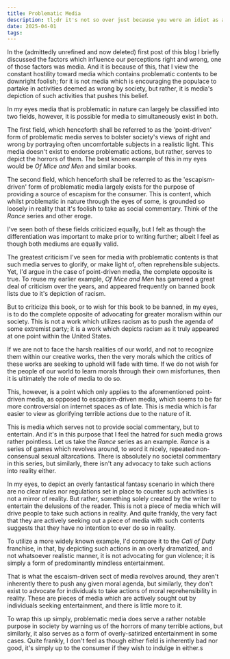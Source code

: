 ```yaml
---
title: Problematic Media
description: tl;dr it's not so over just because you were an idiot as a 12 year old.
date: 2025-04-01
tags: 
---
```


In the (admittedly unrefined and now deleted) first post of this blog I briefly discussed the factors which influence our perceptions right and wrong, one of those factors was media. And it is because of this, that I view the constant hostility toward media which contains problematic contents to be downright foolish; for it is not media which is encouraging the populace to partake in activities deemed as wrong by society, but rather, it is media's depiction of such activities that pushes this belief.

In my eyes media that is problematic in nature can largely be classified into two fields, however, it is possible for media to simultaneously exist in both. 

The first field, which henceforth shall be referred to as the 'point-driven' form of problematic media serves to bolster society's views of right and wrong by portraying often uncomfortable subjects in a realistic light. This media doesn't exist to endorse problematic actions, but rather, serves to depict the horrors of them. The best known example of this in my eyes would be *Of Mice and Men* and similar books.

The second field, which henceforth shall be referred to as the 'escapism-driven' form of problematic media largely exists for the purpose of providing a source of escapism for the consumer. This is content, which whilst problematic in nature through the eyes of some, is grounded so loosely in reality that it's foolish to take as social commentary. Think of the *Rance* series and other eroge. 

I've seen both of these fields criticized equally, but I felt as though the differentiation was important to make prior to writing further; albeit I feel as though both mediums are equally valid.

The greatest criticism I've seen for media with problematic contents is that such media serves to glorify, or make light of, often reprehensible subjects. Yet, I'd argue in the case of point-driven media, the complete opposite is true. To reuse my earlier example, *Of Mice and Men* has garnered a great deal of criticism over the years, and appeared frequently on banned book lists due to it's depiction of racism.

But to criticize this book, or to wish for this book to be banned, in my eyes, is to do the complete opposite of advocating for greater moralism within our society. This is not a work which utilizes racism as to push the agenda of some extremist party; it is a work which depicts racism as it truly appeared at one point within the United States.

If we are not to face the harsh realities of our world, and not to recognize them within our creative works, then the very morals which the critics of these works are seeking to uphold will fade with time. If we do not wish for the people of our world to learn morals through their own misfortunes, then it is ultimately the role of media to do so.

This, however, is a point which only applies to the aforementioned point-driven media, as opposed to escapism-driven media, which seems to be far more controversial on internet spaces as of late. This is media which is far easier to view as glorifying terrible actions due to the nature of it.

This is media which serves not to provide social commentary, but to entertain. And it's in this purpose that I feel the hatred for such media grows rather pointless. Let us take the *Rance* series as an example. *Rance* is a series of games which revolves around, to word it nicely, repeated non-consensual sexual altarcations. There is absolutely no societal commentary in this series, but similarly, there isn't any advocacy to take such actions into reality either.

In my eyes, to depict an overly fantastical fantasy scenario in which there are no clear rules nor regulations set in place to counter such activities is not a mirror of reality. But rather, something solely created by the writer to entertain the delusions of the reader. This is not a piece of media which will drive people to take such actions in reality. And quite frankly, the very fact that they are actively seeking out a piece of media with such contents suggests that they have no intention to ever do so in reality.

To utilize a more widely known example, I'd compare it to the *Call of Duty* franchise, in that, by depicting such actions in an overly dramatized, and not whatsoever realistic manner, it is not advocating for gun violence; it is simply a form of predominantly mindless entertainment. 

That is what the escaism-driven sect of media revolves around, they aren't inherently there to push any given moral agenda, but similarly, they don't exist to advocate for individuals to take actions of moral reprehensibility in reality. These are pieces of media which are actively sought out by individuals seeking entertainment, and there is little more to it.

To wrap this up simply, problematic media does serve a rather notable purpose in society by warning us of the horrors of many terrible actions, but similarly, it also serves as a form of overly-satirized entertainment in some cases. Quite frankly, I don't feel as though either field is inherently bad nor good, it's simply up to the consumer if they wish to indulge in either.s